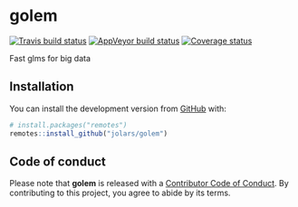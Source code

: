 
<!-- README.md is generated from README.Rmd. Please edit that file -->

# golem

<!-- badges: start -->

[![Travis build
status](https://travis-ci.org/jolars/golem.svg?branch=master)](https://travis-ci.org/jolars/golem)
[![AppVeyor build
status](https://ci.appveyor.com/api/projects/status/github/jolars/golem?branch=master&svg=true)](https://ci.appveyor.com/project/jolars/golem)
[![Coverage
status](https://codecov.io/gh/jolars/golem/branch/master/graph/badge.svg)](https://codecov.io/github/jolars/golem?branch=master)
<!-- badges: end -->

Fast glms for big data

## Installation

You can install the development version from
[GitHub](https://github.com/) with:

``` r
# install.packages("remotes")
remotes::install_github("jolars/golem")
```

## Code of conduct

Please note that **golem** is released with a [Contributor Code of
Conduct](CODE_OF_CONDUCT.md). By contributing to this project, you agree
to abide by its terms.
